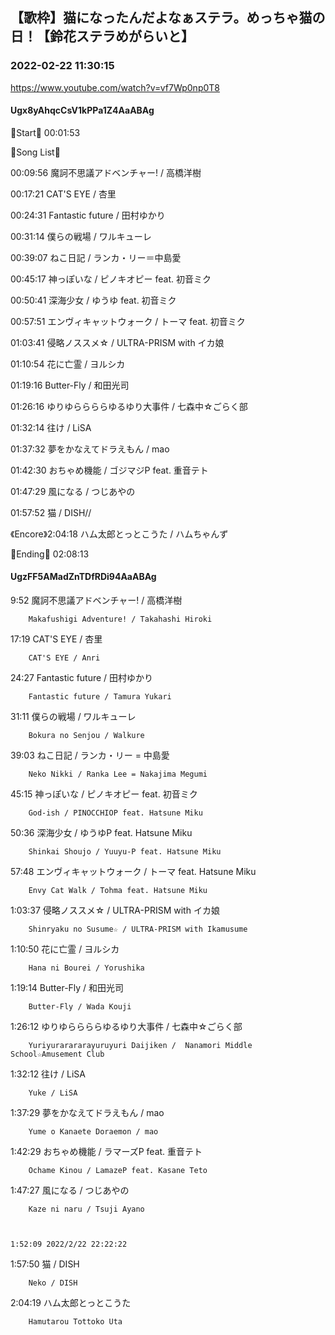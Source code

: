 ## 【歌枠】猫になったんだよなぁステラ。めっちゃ猫の日！【鈴花ステラめがらいと】
### 2022-02-22 11:30:15
https://www.youtube.com/watch?v=vf7Wp0np0T8
#### Ugx8yAhqcCsV1kPPa1Z4AaABAg
🔔Start🔔 00:01:53



🔔Song List🔔

00:09:56 魔訶不思議アドベンチャー! / 高橋洋樹

00:17:21 CAT'S EYE / 杏里

00:24:31 Fantastic future / 田村ゆかり

00:31:14 僕らの戦場 / ワルキューレ 

00:39:07 ねこ日記 / ランカ・リー＝中島愛

00:45:17 神っぽいな / ピノキオピー feat. 初音ミク

00:50:41 深海少女 / ゆうゆ feat. 初音ミク

00:57:51 エンヴィキャットウォーク / トーマ feat. 初音ミク

01:03:41 侵略ノススメ☆ / ULTRA-PRISM with イカ娘

01:10:54 花に亡霊 / ヨルシカ

01:19:16 Butter-Fly / 和田光司

01:26:16 ゆりゆららららゆるゆり大事件 / 七森中☆ごらく部

01:32:14 往け / LiSA

01:37:32 夢をかなえてドラえもん / mao

01:42:30 おちゃめ機能 / ゴジマジP feat. 重音テト

01:47:29 風になる / つじあやの

01:57:52 猫 / DISH//  

《Encore》2:04:18 ハム太郎とっとこうた / ハムちゃんず



🔔Ending🔔 02:08:13

#### UgzFF5AMadZnTDfRDi94AaABAg
9:52	魔訶不思議アドベンチャー! / 高橋洋樹

		Makafushigi Adventure! / Takahashi Hiroki



17:19	CAT'S EYE / 杏里

		CAT'S EYE / Anri



24:27	Fantastic future / 田村ゆかり

		Fantastic future / Tamura Yukari



31:11	僕らの戦場 / ワルキューレ

		Bokura no Senjou / Walkure



39:03	ねこ日記 / ランカ・リー = 中島愛

		Neko Nikki / Ranka Lee = Nakajima Megumi



45:15	神っぽいな / ピノキオピー feat. 初音ミク

		God-ish / PINOCCHIOP feat. Hatsune Miku



50:36	深海少女 / ゆうゆP feat. Hatsune Miku

		Shinkai Shoujo / Yuuyu-P feat. Hatsune Miku



57:48	エンヴィキャットウォーク / トーマ feat. Hatsune Miku

		Envy Cat Walk / Tohma feat. Hatsune Miku



1:03:37	侵略ノススメ☆ / ULTRA-PRISM with イカ娘

		Shinryaku no Susume☆ / ULTRA-PRISM with Ikamusume



1:10:50	花に亡霊 / ヨルシカ

		Hana ni Bourei / Yorushika



1:19:14	Butter-Fly / 和田光司

		Butter-Fly / Wada Kouji



1:26:12	ゆりゆららららゆるゆり大事件 / 七森中☆ごらく部

		Yuriyurarararayuruyuri Daijiken /  Nanamori Middle School☆Amusement Club



1:32:12	往け / LiSA

		Yuke / LiSA



1:37:29	夢をかなえてドラえもん / mao

		Yume o Kanaete Doraemon / mao



1:42:29	おちゃめ機能 / ラマーズP feat. 重音テト

		Ochame Kinou / LamazeP feat. Kasane Teto



1:47:27	風になる / つじあやの

		Kaze ni naru / Tsuji Ayano



	1:52:09	2022/2/22 22:22:22

	

1:57:50	猫 / DISH

		Neko / DISH



2:04:19	ハム太郎とっとこうた

		Hamutarou Tottoko Uta

